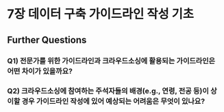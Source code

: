 # 7장 데이터 구축 가이드라인 작성 기초

## Further Questions

### Q1) 전문가를 위한 가이드라인과 크라우드소싱에 활용되는 가이드라인은 어떤 차이가 있을까요?

### Q2) 크라우드소싱에 참여하는 주석자들의 배경(e.g., 연령, 전공 등)이 상이할 경우 가이드라인 작성에 있어 예상되는 어려움은 무엇이 있나요?
